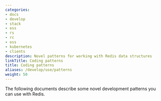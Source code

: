 ```yaml
---
categories:
- docs
- develop
- stack
- oss
- rs
- rc
- oss
- kubernetes
- clients
description: Novel patterns for working with Redis data structures
linkTitle: Coding patterns
title: Coding patterns
aliases: /develop/use/patterns
weight: 50
---
```


The following documents describe some novel development patterns you can use with Redis.
